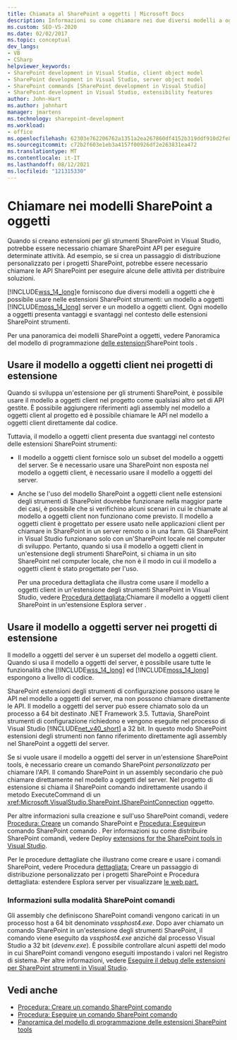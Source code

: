 ```yaml
---
title: Chiamata al SharePoint a oggetti | Microsoft Docs
description: Informazioni su come chiamare nei due diversi modelli a oggetti che è possibile usare nelle estensioni SharePoint strumenti.
ms.custom: SEO-VS-2020
ms.date: 02/02/2017
ms.topic: conceptual
dev_langs:
- VB
- CSharp
helpviewer_keywords:
- SharePoint development in Visual Studio, client object model
- SharePoint development in Visual Studio, server object model
- SharePoint commands [SharePoint development in Visual Studio]
- SharePoint development in Visual Studio, extensibility features
author: John-Hart
ms.author: johnhart
manager: jmartens
ms.technology: sharepoint-development
ms.workload:
- office
ms.openlocfilehash: 62303e762206762a1351a2ea267860df4152b319ddf910d2fe866def0712c90a
ms.sourcegitcommit: c72b2f603e1eb3a4157f00926df2e263831ea472
ms.translationtype: MT
ms.contentlocale: it-IT
ms.lasthandoff: 08/12/2021
ms.locfileid: "121315330"
---
```

# <a name="call-into-the-sharepoint-object-models"></a>Chiamare nei modelli SharePoint a oggetti
  Quando si creano estensioni per gli strumenti SharePoint in Visual Studio, potrebbe essere necessario chiamare SharePoint API per eseguire determinate attività. Ad esempio, se si crea un passaggio di distribuzione personalizzato per i progetti SharePoint, potrebbe essere necessario chiamare le API SharePoint per eseguire alcune delle attività per distribuire soluzioni.

 [!INCLUDE[wss_14_long](../sharepoint/includes/wss-14-long-md.md)]e forniscono due diversi modelli a oggetti che è possibile usare nelle estensioni SharePoint strumenti: un modello a oggetti [!INCLUDE[moss_14_long](../sharepoint/includes/moss-14-long-md.md)] server e un modello a oggetti client. Ogni modello a oggetti presenta vantaggi e svantaggi nel contesto delle estensioni SharePoint strumenti.

 Per una panoramica dei modelli SharePoint a oggetti, vedere Panoramica del modello di programmazione [delle estensioni](../sharepoint/overview-of-the-programming-model-of-sharepoint-tools-extensions.md)SharePoint tools .

## <a name="use-the-client-object-model-in-extension-projects"></a>Usare il modello a oggetti client nei progetti di estensione
 Quando si sviluppa un'estensione per gli strumenti SharePoint, è possibile usare il modello a oggetti client nel progetto come qualsiasi altro set di API gestite. È possibile aggiungere riferimenti agli assembly nel modello a oggetti client al progetto ed è possibile chiamare le API nel modello a oggetti client direttamente dal codice.

 Tuttavia, il modello a oggetti client presenta due svantaggi nel contesto delle estensioni SharePoint strumenti:

- Il modello a oggetti client fornisce solo un subset del modello a oggetti del server. Se è necessario usare una SharePoint non esposta nel modello a oggetti client, è necessario usare il modello a oggetti del server.

- Anche se l'uso del modello SharePoint a oggetti client nelle estensioni degli strumenti di SharePoint dovrebbe funzionare nella maggior parte dei casi, è possibile che si verifichino alcuni scenari in cui le chiamate al modello a oggetti client non funzionano come previsto. Il modello a oggetti client è progettato per essere usato nelle applicazioni client per chiamare in SharePoint in un server remoto o in una farm. Gli SharePoint in Visual Studio funzionano solo con un'SharePoint locale nel computer di sviluppo. Pertanto, quando si usa il modello a oggetti client in un'estensione degli strumenti SharePoint, si chiama in un sito SharePoint nel computer locale, che non è il modo in cui il modello a oggetti client è stato progettato per l'uso.

  Per una procedura dettagliata che illustra come usare il modello a oggetti client in un'estensione degli strumenti SharePoint in Visual Studio, vedere [Procedura dettagliata:](../sharepoint/walkthrough-calling-into-the-sharepoint-client-object-model-in-a-server-explorer-extension.md)Chiamare il modello a oggetti client SharePoint in un'estensione Esplora server .

## <a name="use-the-server-object-model-in-extension-projects"></a>Usare il modello a oggetti server nei progetti di estensione
 Il modello a oggetti del server è un superset del modello a oggetti client. Quando si usa il modello a oggetti del server, è possibile usare tutte le funzionalità che [!INCLUDE[wss_14_long](../sharepoint/includes/wss-14-long-md.md)] ed [!INCLUDE[moss_14_long](../sharepoint/includes/moss-14-long-md.md)] espongono a livello di codice.

 SharePoint estensioni degli strumenti di configurazione possono usare le API nel modello a oggetti del server, ma non possono chiamare direttamente le API. Il modello a oggetti del server può essere chiamato solo da un processo a 64 bit destinato .NET Framework 3.5. Tuttavia, SharePoint strumenti di configurazione richiedono e vengono eseguite nel processo di Visual Studio [!INCLUDE[net_v40_short](../sharepoint/includes/net-v40-short-md.md)] a 32 bit. In questo modo SharePoint estensioni degli strumenti non fanno riferimento direttamente agli assembly nel SharePoint a oggetti del server.

 Se si vuole usare il modello a oggetti del server in un'estensione SharePoint tools, è necessario creare un comando SharePoint *personalizzato* per chiamare l'API. Il comando SharePoint in un assembly secondario che può chiamare direttamente nel modello a oggetti del server. Nel progetto di estensione si chiama il SharePoint comando indirettamente usando il metodo ExecuteCommand di un <xref:Microsoft.VisualStudio.SharePoint.ISharePointConnection> oggetto.

 Per altre informazioni sulla creazione e sull'uso SharePoint comandi, vedere [Procedura: Creare](../sharepoint/how-to-create-a-sharepoint-command.md) un comando SharePoint e [Procedura: Eseguire](../sharepoint/how-to-execute-a-sharepoint-command.md)un comando SharePoint comando . Per informazioni su come distribuire SharePoint comandi, vedere Deploy [extensions for the SharePoint tools in Visual Studio](../sharepoint/deploying-extensions-for-the-sharepoint-tools-in-visual-studio.md).

 Per le procedure dettagliate che illustrano come creare e usare i comandi SharePoint, vedere Procedura [dettagliata:](../sharepoint/walkthrough-creating-a-custom-deployment-step-for-sharepoint-projects.md) Creare un passaggio di distribuzione personalizzato per i progetti SharePoint e Procedura dettagliata: estendere Esplora server per visualizzare [le web part.](../sharepoint/walkthrough-extending-server-explorer-to-display-web-parts.md)

### <a name="understand-how-sharepoint-commands-are-executed"></a>Informazioni sulla modalità SharePoint comandi
 Gli assembly che definiscono SharePoint comandi vengono caricati in un processo host a 64 bit denominato *vssphost4.exe*. Dopo aver chiamato un comando SharePoint in un'estensione degli strumenti SharePoint, il comando viene eseguito da *vssphost4.exe* anziché dal processo Visual Studio a 32 bit (*devenv.exe*). È possibile controllare alcuni aspetti del modo in cui SharePoint comandi vengono eseguiti impostando i valori nel Registro di sistema. Per altre informazioni, vedere [Eseguire il debug delle estensioni per SharePoint strumenti in Visual Studio](../sharepoint/debugging-extensions-for-the-sharepoint-tools-in-visual-studio.md).

## <a name="see-also"></a>Vedi anche
- [Procedura: Creare un comando SharePoint comando](../sharepoint/how-to-create-a-sharepoint-command.md)
- [Procedura: Eseguire un comando SharePoint comando](../sharepoint/how-to-execute-a-sharepoint-command.md)
- [Panoramica del modello di programmazione delle estensioni SharePoint tools](../sharepoint/overview-of-the-programming-model-of-sharepoint-tools-extensions.md)
